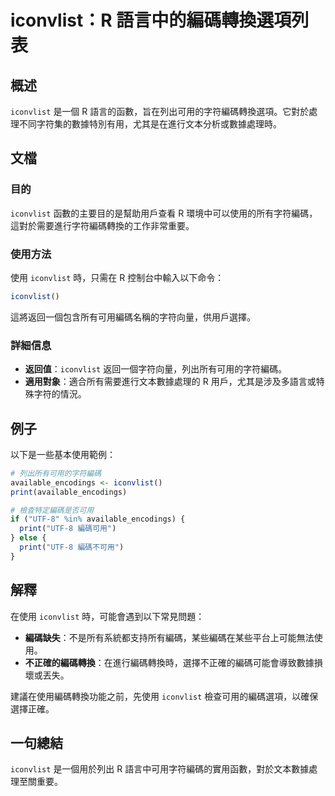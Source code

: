 <!--
Meta Description: # iconvlist：R 語言中的編碼轉換選項列表 ## 概述 `iconvlist` 是一個 R 語言的函數，旨在列出可用的字符編碼轉換選項。它對於處理不同字符集的數據特別有用，尤其是在進行文本分析或數據處理時。 ## 文檔 ### 目的 `iconvlist` 函數的主要目的是幫助用戶查看 R...
Meta Keywords: iconvlist, available_encodings, print, utf, 列出所有可用的字符編碼
-->

# iconvlist：R 語言中的編碼轉換選項列表

## 概述
`iconvlist` 是一個 R 語言的函數，旨在列出可用的字符編碼轉換選項。它對於處理不同字符集的數據特別有用，尤其是在進行文本分析或數據處理時。

## 文檔
### 目的
`iconvlist` 函數的主要目的是幫助用戶查看 R 環境中可以使用的所有字符編碼，這對於需要進行字符編碼轉換的工作非常重要。

### 使用方法
使用 `iconvlist` 時，只需在 R 控制台中輸入以下命令：

```R
iconvlist()
```

這將返回一個包含所有可用編碼名稱的字符向量，供用戶選擇。 

### 詳細信息
- **返回值**：`iconvlist` 返回一個字符向量，列出所有可用的字符編碼。
- **適用對象**：適合所有需要進行文本數據處理的 R 用戶，尤其是涉及多語言或特殊字符的情況。

## 例子
以下是一些基本使用範例：

```R
# 列出所有可用的字符編碼
available_encodings <- iconvlist()
print(available_encodings)

# 檢查特定編碼是否可用
if ("UTF-8" %in% available_encodings) {
  print("UTF-8 編碼可用")
} else {
  print("UTF-8 編碼不可用")
}
```

## 解釋
在使用 `iconvlist` 時，可能會遇到以下常見問題：
- **編碼缺失**：不是所有系統都支持所有編碼，某些編碼在某些平台上可能無法使用。
- **不正確的編碼轉換**：在進行編碼轉換時，選擇不正確的編碼可能會導致數據損壞或丟失。

建議在使用編碼轉換功能之前，先使用 `iconvlist` 檢查可用的編碼選項，以確保選擇正確。

## 一句總結
`iconvlist` 是一個用於列出 R 語言中可用字符編碼的實用函數，對於文本數據處理至關重要。